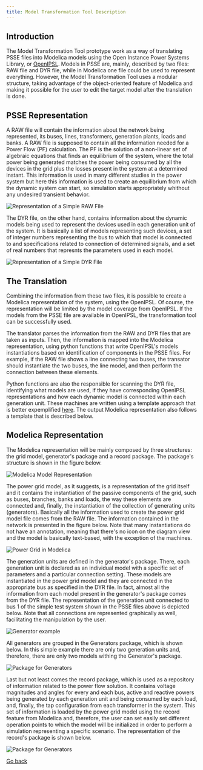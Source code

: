 ```yaml
---
title: Model Transformation Tool Description
---
```


## Introduction

The Model Transformation Tool prototype work as a way of translating PSSE files into Modelica models using the Open Instance Power Systems Library, or <a href="https://github.com/OpenIPSL/OpenIPSL">OpenIPSL</a>. Models in PSSE are, mainly, described by two files: RAW file and DYR file, while in Modelica one file could be used to represent everything. However, the Model Transformation Tool uses a modular structure, taking advantage of the object-oriented feature of Modelica and making it possible for the user to edit the target model after the translation is done. 

## PSSE Representation

A RAW file will contain the information about the network being represented, its buses, lines, transformers, generation plants, loads and banks. A RAW file is supposed to contain all the information needed for a Power Flow (PF) calculation. The PF is the solution of a non-linear set of algebraic equations that finds an equilibrium of the system, where the total power being generated matches the power being consumed by all the devices in the grid plus the losses present in the system at a determined instant. This information is used in many different studies in the power system but here this information is used to create an equilibrium from which the dynamic system can start, so simulation starts appropriately whithout any undesired transient behavior.

![Representation of a Simple RAW File](images/raw.png)

The DYR file, on the other hand, contains information about the dynamic models being used to represent the devices used in each generation unit of the system. It is basically a list of models representing such devices, a set of integer numbers representing the bus to which that model is connected to and specifications related to connection of determined signals, and a set of real numbers that represnts the parameters used in each model.

![Representation of a Simple DYR File](images/dyr.png)

## The Translation

Combining the information from these two files, it is possible to create a Modelica representation of the system, using the OpenIPSL. Of course, the representation will be limited by the model coverage from OpenIPSL. If the models from the PSSE file are available in OpenIPSL, the transformation tool can be successfully used. 

The translator parses the information from the RAW and DYR files that are taken as inputs. Then, the information is mapped into the Modelica representation, using python functions that write OpenIPSL's models instantiations based on identification of components in the PSSE files. For example, if the RAW file shows a line connecting two buses, the transator should instantiate the two buses, the line model, and then perform the connection between these elements.

Python functions are also the responsible for scanning the DYR file, identifying what models are used, if they have corresponding OpenIPSL representations and how each dynamic model is connected within each generation unit. These machines are written using a template approach that is better expemplified <a href="./guide">here</a>. The output Modelica representation also follows a template that is described below.

## Modelica Representation

The Modelica representation will be mainly composed by three structures: the grid model, generator's package and a record package. The package's structure is shown in the figure below.

![Modelica Model Representation](images/modelica_template.png)

The power grid model, as it suggests, is a representation of the grid itself and it contains the instantiation of the passive components of the grid, such as buses, branches, banks and loads, the way these elements are connected and, finally, the instantiation of the collection of generating units (generators). Basically all the information used to create the power grid model file comes from the RAW file. The information contained in the network is presented in the figure below. Note that many instantiations do not have an annotation, meaning that there's no icon on the diagram view and the model is basically text-based, with the exception of the machines.

![Power Grid in Modelica](images/power_grid_mo.png)

The generation units are defined in the generator's package. There, each generation unit is declared as an individual model with a specific set of parameters and a particular connection setting. These models are instantiated in the power grid model and they are connected in the appropriate bus as specified in the DYR file. In fact, almost all the information from each model present in the generator's package comes from the DYR file. The representation of the generation unit connected to bus 1 of the simple test system shown in the PSSE files above is depicted below. Note that all connections are represented graphically as well, facilitating the manipulation by the user.

![Generator example](images/gen1_1.png)

All generators are grouped in the Generators package, which is shown below. In this simple example there are only two generation units and, therefore, there are only two models withing the Generator's package.

![Package for Generators](images/gen_package.png)

Last but not least comes the record package, which is used as a repository of information related to the power flow solution. It contains voltage magnitudes and angles for every and each bus, active and reactive powers being generated by each generation unit and being consumed by each load, and, finally, the tap configuration from each transformer in the system. This set of information is loaded by the power grid model using the record feature from Modelica and, therefore, the user can set easily set different operation points to which the model will be initialized in order to perform a simulation representing a specific scenario. The representation of the record's package is shown below.

![Package for Generators](images/record_package.png)


<a href="./index">Go back</a> 